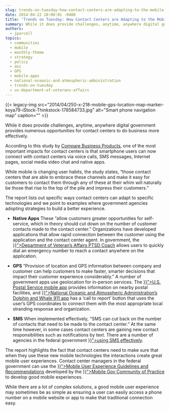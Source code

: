 ```yaml
---
slug: trends-on-tuesday-how-contact-centers-are-adapting-to-the-mobile-user
date: 2014-04-22 10:00:01 -0400
title: 'Trends on Tuesday: How Contact Centers are Adapting to the Mobile User'
summary: While it does provide challenges, anytime, anywhere digital government provides numerous opportunities for contact centers to do business more effectively. According to this study by Compare Business Products, one of the most important impacts for contact centers is that smartphone users can now connect with contact centers via voice calls, SMS messages, Internet pages, social
authors:
  - jparcell
topics:
  - communities
  - mobile
  - monthly-theme
  - strategy
  - policy
  - aoi
  - GPS
  - mobile-apps
  - national-oceanic-and-atmospheric-administration
  - trends-on-tuesday
  - us-department-of-veterans-affairs
---
```


{{< legacy-img src="2014/04/250-x-218-mobile-gps-location-map-marker-koya79-iStock-Thinkstock-178584733.jpg" alt="Smart phone navigation map" caption="" >}}

While it does provide challenges, anytime, anywhere digital government provides numerous opportunities for contact centers to do business more effectively.

<p>
  According to this study by <a href="http://resources.idgenterprise.com/original/AST-0109688_the-impact-of-mobile-on-contact-centers.pdf">Compare Business Products</a>, one of the most important impacts for contact centers is that smartphone users can now connect with contact centers via voice calls, SMS messages, Internet pages, social media video chat and native apps.
</p>

<p>
  While mobile is changing user habits, the study states, “those contact centers that are able to embrace these channels and make it easy for customers to contact them through any of these at their whim will naturally be those that rise to the top of the pile and impress their customers.”
</p>

<p>
  The report lists out specific ways contact centers can adapt to specific technologies and we point to examples where government agencies adopting strategies to build a better experience.
</p>

  * <p>
      <strong>Native Apps</strong> These “allow customers greater opportunities for self-service, which in theory should cut down on the number of customer contacts made to the contact center.” Organizations have developed applications that allow rapid connection between the customer using the application and the contact center agent. In government, the <a href="{{< ref "2013-06-18-veterans-affairs-ptsd-coach.md" >}}">Department of Veteran’s Affairs PTSD Coach</a> allows users to quickly dial an emergency number to reach a contact anywhere on the application.
    </p>

  * <p>
      <strong>GPS</strong> “Provision of location and GPS information between company and customer can help customers to make faster, smarter decisions that impact their customer experience considerably.&#8221; A number of government apps use geolocation for in-person services. The <a href="{{< ref "2013-05-09-usps-mobile-app-updates.md" >}}">U.S. Postal Service mobile app</a> provides information on nearby postal facilities, and <a href="{{< ref "2013-10-24-dolphin-and-whale-apps-from-noaa-fisheries.md" >}}">National Oceanic and Atmospheric Administration&#8217;s Dolphin and Whale 911 app</a> has a ‘call to report’ button that uses the user’s GPS coordinates to connect them with the most appropriate local stranding response and organization.
    </p>

  * <p>
      <strong>SMS</strong> When implemented effectively, &#8220;SMS can cut back on the number of contacts that need to be made to the contact center.&#8221; At the same time however, in some cases contact centers are gaining new contact responsibilities such as notifications by text. There are a number of agencies in the federal government <a href="{{< ref "2012-08-21-sms-or-short-message-service.md" >}}">using SMS effectively</a>.
    </p>

<p>
  The report highlights the fact that contact centers need to make sure that when they use these new mobile technologies the interactions create great mobile user experiences. Contact center managers in the federal government can use the <a href="{{< ref "mobile-user-experience-guidelines-and-recommendations.md" >}}">Mobile User Experience Guidelines and Recommendations</a> developed by the <a title="Mobile" href="{{< ref "mobilegov.md" >}}">Mobile Gov Community of Practice</a> to develop good mobile experiences.
</p>

While there are a lot of complex solutions, a good mobile user experience may sometimes be as simple as ensuring a user can easily access a phone number on a mobile website or app to make that traditional connection easy.
